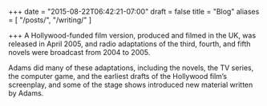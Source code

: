 +++
date = "2015-08-22T06:42:21-07:00"
draft = false
title = "Blog"
aliases = [
    "/posts/",
    "/writing/"
]

+++
A Hollywood-funded film version, produced and filmed in the UK, was released in April 2005, and radio adaptations of the third, fourth, and fifth novels were broadcast from 2004 to 2005.

Adams did many of these adaptations, including the novels, the TV series, the computer game, and the earliest drafts of the Hollywood film’s screenplay, and some of the stage shows introduced new material written by Adams.
